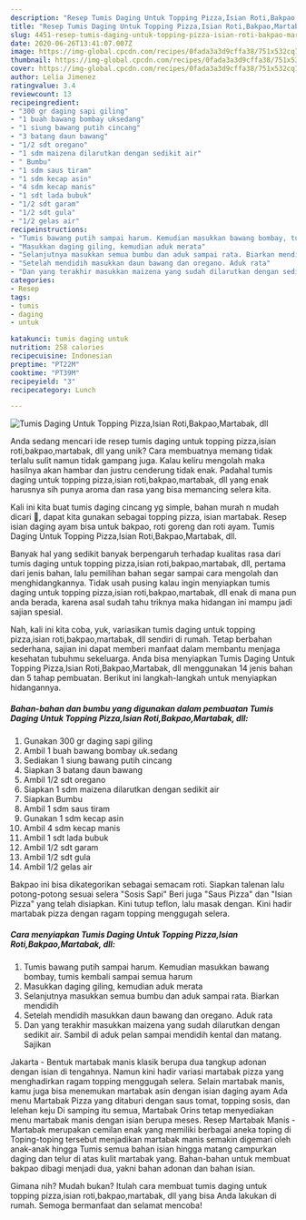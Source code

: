 ```yaml
---
description: "Resep Tumis Daging Untuk Topping Pizza,Isian Roti,Bakpao,Martabak, dll, Lezat"
title: "Resep Tumis Daging Untuk Topping Pizza,Isian Roti,Bakpao,Martabak, dll, Lezat"
slug: 4451-resep-tumis-daging-untuk-topping-pizza-isian-roti-bakpao-martabak-dll-lezat
date: 2020-06-26T13:41:07.007Z
image: https://img-global.cpcdn.com/recipes/0fada3a3d9cffa38/751x532cq70/tumis-daging-untuk-topping-pizzaisian-rotibakpaomartabak-dll-foto-resep-utama.jpg
thumbnail: https://img-global.cpcdn.com/recipes/0fada3a3d9cffa38/751x532cq70/tumis-daging-untuk-topping-pizzaisian-rotibakpaomartabak-dll-foto-resep-utama.jpg
cover: https://img-global.cpcdn.com/recipes/0fada3a3d9cffa38/751x532cq70/tumis-daging-untuk-topping-pizzaisian-rotibakpaomartabak-dll-foto-resep-utama.jpg
author: Lelia Jimenez
ratingvalue: 3.4
reviewcount: 13
recipeingredient:
- "300 gr daging sapi giling"
- "1 buah bawang bombay uksedang"
- "1 siung bawang putih cincang"
- "3 batang daun bawang"
- "1/2 sdt oregano"
- "1 sdm maizena dilarutkan dengan sedikit air"
- " Bumbu"
- "1 sdm saus tiram"
- "1 sdm kecap asin"
- "4 sdm kecap manis"
- "1 sdt lada bubuk"
- "1/2 sdt garam"
- "1/2 sdt gula"
- "1/2 gelas air"
recipeinstructions:
- "Tumis bawang putih sampai harum. Kemudian masukkan bawang bombay, tumis kembali sampai semua harum"
- "Masukkan daging giling, kemudian aduk merata"
- "Selanjutnya masukkan semua bumbu dan aduk sampai rata. Biarkan mendidih"
- "Setelah mendidih masukkan daun bawang dan oregano. Aduk rata"
- "Dan yang terakhir masukkan maizena yang sudah dilarutkan dengan sedikit air. Sambil di aduk pelan sampai mendidih kental dan matang. Sajikan"
categories:
- Resep
tags:
- tumis
- daging
- untuk

katakunci: tumis daging untuk 
nutrition: 258 calories
recipecuisine: Indonesian
preptime: "PT22M"
cooktime: "PT39M"
recipeyield: "3"
recipecategory: Lunch

---
```



![Tumis Daging Untuk Topping Pizza,Isian Roti,Bakpao,Martabak, dll](https://img-global.cpcdn.com/recipes/0fada3a3d9cffa38/751x532cq70/tumis-daging-untuk-topping-pizzaisian-rotibakpaomartabak-dll-foto-resep-utama.jpg)

Anda sedang mencari ide resep tumis daging untuk topping pizza,isian roti,bakpao,martabak, dll yang unik? Cara membuatnya memang tidak terlalu sulit namun tidak gampang juga. Kalau keliru mengolah maka hasilnya akan hambar dan justru cenderung tidak enak. Padahal tumis daging untuk topping pizza,isian roti,bakpao,martabak, dll yang enak harusnya sih punya aroma dan rasa yang bisa memancing selera kita.

Kali ini kita buat tumis daging cincang yg simple, bahan murah n mudah dicari 🤭, dapat kita gunakan sebagai topping pizza, isian martabak. Resep isian daging ayam bisa untuk bakpao, roti goreng dan roti ayam. Tumis Daging Untuk Topping Pizza,Isian Roti,Bakpao,Martabak, dll.

Banyak hal yang sedikit banyak berpengaruh terhadap kualitas rasa dari tumis daging untuk topping pizza,isian roti,bakpao,martabak, dll, pertama dari jenis bahan, lalu pemilihan bahan segar sampai cara mengolah dan menghidangkannya. Tidak usah pusing kalau ingin menyiapkan tumis daging untuk topping pizza,isian roti,bakpao,martabak, dll enak di mana pun anda berada, karena asal sudah tahu triknya maka hidangan ini mampu jadi sajian spesial.


Nah, kali ini kita coba, yuk, variasikan tumis daging untuk topping pizza,isian roti,bakpao,martabak, dll sendiri di rumah. Tetap berbahan sederhana, sajian ini dapat memberi manfaat dalam membantu menjaga kesehatan tubuhmu sekeluarga. Anda bisa menyiapkan Tumis Daging Untuk Topping Pizza,Isian Roti,Bakpao,Martabak, dll menggunakan 14 jenis bahan dan 5 tahap pembuatan. Berikut ini langkah-langkah untuk menyiapkan hidangannya.

<!--inarticleads1-->

##### Bahan-bahan dan bumbu yang digunakan dalam pembuatan Tumis Daging Untuk Topping Pizza,Isian Roti,Bakpao,Martabak, dll:

1. Gunakan 300 gr daging sapi giling
1. Ambil 1 buah bawang bombay uk.sedang
1. Sediakan 1 siung bawang putih cincang
1. Siapkan 3 batang daun bawang
1. Ambil 1/2 sdt oregano
1. Siapkan 1 sdm maizena dilarutkan dengan sedikit air
1. Siapkan  Bumbu
1. Ambil 1 sdm saus tiram
1. Gunakan 1 sdm kecap asin
1. Ambil 4 sdm kecap manis
1. Ambil 1 sdt lada bubuk
1. Ambil 1/2 sdt garam
1. Ambil 1/2 sdt gula
1. Ambil 1/2 gelas air


Bakpao ini bisa dikategorikan sebagai semacam roti. Siapkan talenan lalu potong-potong sesuai selera &#34;Sosis Sapi&#34; Beri juga &#34;Saus Pizza&#34; dan &#34;Isian Pizza&#34; yang telah disiapkan. Kini tutup teflon, lalu masak dengan. Kini hadir martabak pizza dengan ragam topping menggugah selera. 

<!--inarticleads2-->

##### Cara menyiapkan Tumis Daging Untuk Topping Pizza,Isian Roti,Bakpao,Martabak, dll:

1. Tumis bawang putih sampai harum. Kemudian masukkan bawang bombay, tumis kembali sampai semua harum
1. Masukkan daging giling, kemudian aduk merata
1. Selanjutnya masukkan semua bumbu dan aduk sampai rata. Biarkan mendidih
1. Setelah mendidih masukkan daun bawang dan oregano. Aduk rata
1. Dan yang terakhir masukkan maizena yang sudah dilarutkan dengan sedikit air. Sambil di aduk pelan sampai mendidih kental dan matang. Sajikan


Jakarta - Bentuk martabak manis klasik berupa dua tangkup adonan dengan isian di tengahnya. Namun kini hadir variasi martabak pizza yang menghadirkan ragam topping menggugah selera. Selain martabak manis, kamu juga bisa menemukan martabak asin dengan isian daging ayam Ada menu Martabak Pizza yang ditaburi dengan saus tomat, topping sosis, dan lelehan keju Di samping itu semua, Martabak Orins tetap menyediakan menu martabak manis dengan isian berupa meses. Resep Martabak Manis - Martabak merupakan cemilan enak yang memiliki berbagai aneka toping di Toping-toping tersebut menjadikan martabak manis semakin digemari oleh anak-anak hingga Tumis semua bahan isian hingga matang campurkan daging dan telur di atas kulit martabak yang. Bahan-bahan untuk membuat bakpao dibagi menjadi dua, yakni bahan adonan dan bahan isian. 

Gimana nih? Mudah bukan? Itulah cara membuat tumis daging untuk topping pizza,isian roti,bakpao,martabak, dll yang bisa Anda lakukan di rumah. Semoga bermanfaat dan selamat mencoba!
